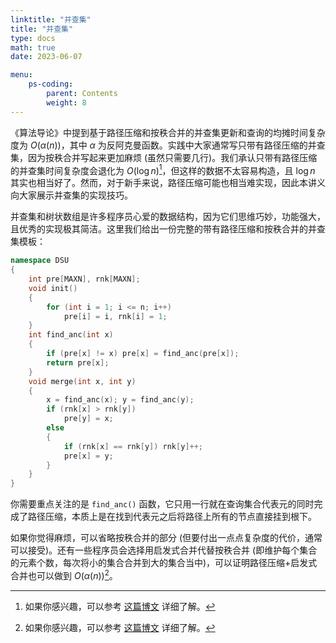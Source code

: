 ```yaml
---
linktitle: "并查集"
title: "并查集"
type: docs
math: true
date: 2023-06-07

menu:
    ps-coding:
        parent: Contents
        weight: 8
---
```


《算法导论》中提到基于路径压缩和按秩合并的并查集更新和查询的均摊时间复杂度为 $O(\alpha(n))$，其中 $\alpha$ 为反阿克曼函数。实践中大家通常写只带有路径压缩的并查集，因为按秩合并写起来更加麻烦 (虽然只需要几行)。我们承认只带有路径压缩的并查集时间复杂度会退化为 $O(\log n)$[^1]，但这样的数据不太容易构造，且 $\log n$ 其实也相当好了。然而，对于新手来说，路径压缩可能也相当难实现，因此本讲义向大家展示并查集的实现技巧。

并查集和树状数组是许多程序员心爱的数据结构，因为它们思维巧妙，功能强大，且优秀的实现极其简洁。这里我们给出一份完整的带有路径压缩和按秩合并的并查集模板：

```c++
namespace DSU
{
    int pre[MAXN], rnk[MAXN];
    void init()
    {
        for (int i = 1; i <= n; i++)
            pre[i] = i, rnk[i] = 1;
    }
    int find_anc(int x)
    {
        if (pre[x] != x) pre[x] = find_anc(pre[x]);
        return pre[x];
    }
    void merge(int x, int y)
    {
        x = find_anc(x); y = find_anc(y);
        if (rnk[x] > rnk[y])
            pre[y] = x;
        else
        {
            if (rnk[x] == rnk[y]) rnk[y]++;
            pre[x] = y;
        }
    }
}
```

你需要重点关注的是 `find_anc()` 函数，它只用一行就在查询集合代表元的同时完成了路径压缩，本质上是在找到代表元之后将路径上所有的节点直接挂到根下。

如果你觉得麻烦，可以省略按秩合并的部分 (但要付出一点点复杂度的代价，通常可以接受)。还有一些程序员会选择用启发式合并代替按秩合并 (即维护每个集合的元素个数，每次将小的集合合并到大的集合当中)，可以证明路径压缩+启发式合并也可以做到 $O(\alpha(n))$[^1]。

[^1]: 如果你感兴趣，可以参考 [这篇博文](https://www.luogu.com.cn/blog/Atalod/shi-jian-fu-za-du-shi-neng-fen-xi-qian-tan) 详细了解。